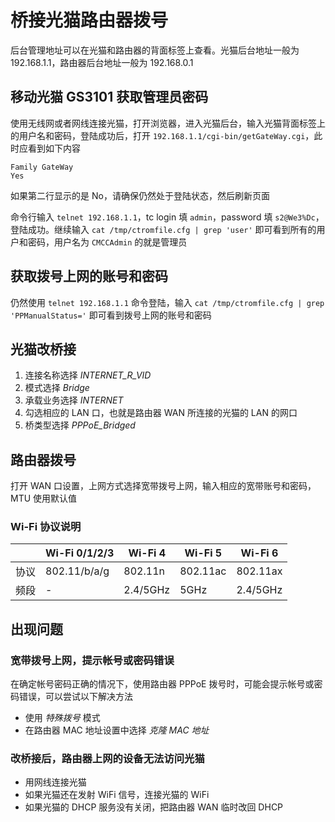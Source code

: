 # 桥接光猫路由器拨号

后台管理地址可以在光猫和路由器的背面标签上查看。光猫后台地址一般为 192.168.1.1，路由器后台地址一般为 192.168.0.1

## 移动光猫 GS3101 获取管理员密码

使用无线网或者网线连接光猫，打开浏览器，进入光猫后台，输入光猫背面标签上的用户名和密码，登陆成功后，打开 `192.168.1.1/cgi-bin/getGateWay.cgi`，此时应看到如下内容

```
Family GateWay
Yes
```

如果第二行显示的是 No，请确保仍然处于登陆状态，然后刷新页面

命令行输入 `telnet 192.168.1.1`，tc login 填 `admin`，password 填 `s2@We3%Dc`，登陆成功。继续输入 `cat /tmp/ctromfile.cfg | grep 'user'` 即可看到所有的用户和密码，用户名为 `CMCCAdmin` 的就是管理员

## 获取拨号上网的账号和密码

仍然使用 `telnet 192.168.1.1` 命令登陆，输入 `cat /tmp/ctromfile.cfg | grep 'PPManualStatus='` 即可看到拨号上网的账号和密码

## 光猫改桥接

1. 连接名称选择 _INTERNET_R_VID_
2. 模式选择 _Bridge_
3. 承载业务选择 _INTERNET_
4. 勾选相应的 LAN 口，也就是路由器 WAN 所连接的光猫的 LAN 的网口
5. 桥类型选择 _PPPoE_Bridged_

## 路由器拨号

打开 WAN 口设置，上网方式选择宽带拨号上网，输入相应的宽带账号和密码，MTU 使用默认值

### Wi-Fi 协议说明

||Wi-Fi 0/1/2/3|Wi-Fi 4|Wi-Fi 5|Wi-Fi 6|
|-|-|-|-|-|
|协议|802.11/b/a/g|802.11n|802.11ac|802.11ax|
|频段|-|2.4/5GHz|5GHz|2.4/5GHz|

## 出现问题

### 宽带拨号上网，提示帐号或密码错误

在确定帐号密码正确的情况下，使用路由器 PPPoE 拨号时，可能会提示帐号或密码错误，可以尝试以下解决方法

- 使用 _特殊拨号_ 模式
- 在路由器 MAC 地址设置中选择 _克隆 MAC 地址_

### 改桥接后，路由器上网的设备无法访问光猫

- 用网线连接光猫
- 如果光猫还在发射 WiFi 信号，连接光猫的 WiFi
- 如果光猫的 DHCP 服务没有关闭，把路由器 WAN 临时改回 DHCP
